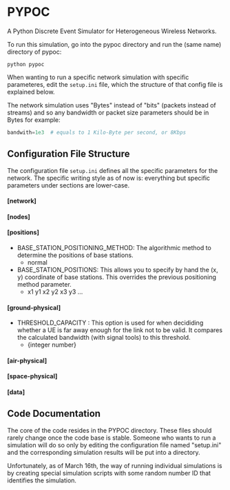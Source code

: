 # PYPOC
A Python Discrete Event Simulator for Heterogeneous Wireless Networks.

To run this simulation, go into the pypoc directory and run the (same name) directory of pypoc:

```
python pypoc
```

When wanting to run a specific network simulation with specific parameteres, edit the `setup.ini` file, which the structure of that config file is explained below.

The network simulation uses "Bytes" instead of "bits" (packets instead of streams) and so any bandwidth or packet size parameters should be in Bytes for example:

```python
bandwith=1e3  # equals to 1 Kilo-Byte per second, or 8Kbps
```



## Configuration File Structure
The configuration file `setup.ini` defines all the specific parameters for the network. The specific writing style as of now is: everything but specific parameters under sections are lower-case.

#### [network]

#### [nodes]

#### [positions]
- BASE_STATION_POSITIONING_METHOD: The algorithmic method to determine the positions of base stations.
    - normal
- BASE_STATION_POSITIONS: This allows you to specify by hand the (x, y) coordinate of base stations. This overrides the previous positioning method parameter.
    - x1 y1 x2 y2 x3 y3 ...

#### [ground-physical]
- THRESHOLD_CAPACITY : This option is used for when decididing whether a UE is far away enough for the link not to be valid. It compares the calculated bandwidth (with signal tools) to this threshold.
    - {integer number}

#### [air-physical]

#### [space-physical]

#### [data]

## Code Documentation

The core of the code resides in the PYPOC directory. These files should rarely change once the code base
is stable. Someone who wants to run a simulation will do so only by editing the configuration file named "setup.ini"
and the corresponding simulation results will be put into a directory.

Unfortunately, as of March 16th, the way of running individual simulations is by creating special simulation scripts
with some random number ID that identifies the simulation.



